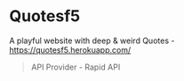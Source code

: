 # Quotesf5
A playful website with deep & weird Quotes - 
https://quotesf5.herokuapp.com/
> API Provider - Rapid API 
